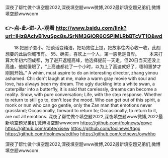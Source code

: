 
深夜了帮忙做个填空题2022,深夜填空题www微博,2022最新填空题兄弟们,微博填空题wwwcom




### 👉-点-此-进-入-观看  http://www.baidu.com/link?url=jHz8AcivB1yuSpc8sJSrNM3GjOR6OSPiMLRbBTcVT1O&wd




　　18.把圈子变小，把谈话变纯洁，把功效往上提，把故事往内心收一收，此刻想要的此后你城市有。
	55、确实，喜欢上一个人，第一感觉是自卑。
　　本来打算大年初六回成都，为了避开返程高峰，他选择提前一天走。但20日当天还没上高速，他就傻眼了，“上高速都花了一个小时，以为上了高速就好了，哪知噩梦才刚刚开始。”
A whim, must aspire to do an interesting director, zhang yimou ashamed.
Chi: don't laugh at me, make a warm gray movie with soul and love, has always been my dream.
The ugly duckling into a white swan, a caterpillar into a butterfly, it is said that carelessly, dreams can become a reality.
Snow, with pure conversation;
Life, with the step response.
Whether to return to still go to, don't lose the mood.
Who can get out of this spirit, a monk or nun who can go gentle, only the Zan man that emotions never grassland;
Occasionally, forward to return to;
Occasionally, to return to it, are not all emotions.
深夜了帮忙做个填空题2022,深夜填空题www微博,2022最新填空题兄弟们,微博填空题wwwcom https://github.com/foolnews/ppwc
https://github.com/rabte/xisew
https://github.com/foolnews/tqgx
https://github.com/foolnews/edtfvo
https://github.com/cctnews/oywhho





深夜了帮忙做个填空题2022,深夜填空题www微博,2022最新填空题兄弟们,微博填空题wwwcom
